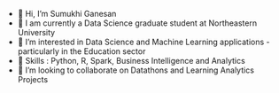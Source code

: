 - 👋 Hi, I’m Sumukhi Ganesan
- 🏫 I am currently a Data Science graduate student at Northeastern University
- 👀 I’m interested in Data Science and Machine Learning applications - particularly in the Education sector
- 🌱 Skills : Python, R, Spark, Business Intelligence and Analytics
- 💞️ I’m looking to collaborate on Datathons and Learning Analytics Projects

<!---
sumukhig/sumukhig is a ✨ special ✨ repository because its `README.md` (this file) appears on your GitHub profile.
You can click the Preview link to take a look at your changes.
--->
